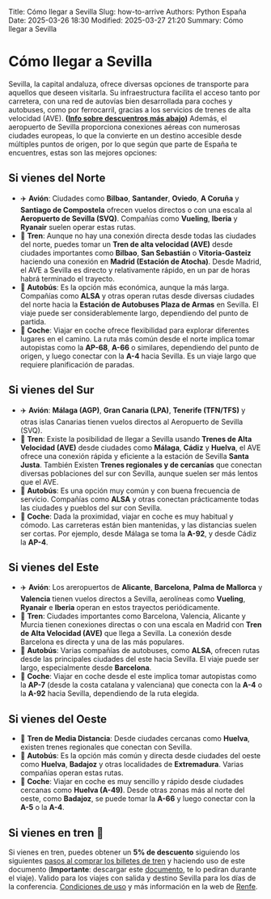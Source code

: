 Title: Cómo llegar a Sevilla
Slug: how-to-arrive
Authors: Python España
Date: 2025-03-26 18:30
Modified: 2025-03-27 21:20
Summary: Cómo llegar a Sevilla


# Cómo llegar a Sevilla
 Sevilla, la capital andaluza, ofrece diversas opciones de transporte para aquellos que deseen visitarla. Su infraestructura facilita el acceso tanto por carretera, con una red de autovías bien desarrollada para coches y autobuses, como por ferrocarril, gracias a los servicios de trenes de alta velocidad (AVE). **([Info sobre descuentros más abajo](#descuentotren))** Además, el aeropuerto de Sevilla proporciona conexiones aéreas con numerosas ciudades europeas, lo que la convierte en un destino accesible desde múltiples puntos de origen, por lo que según que parte de España te encuentres, estas son las mejores opciones:

## **Si vienes del Norte**
- ✈️ **Avión**: Ciudades como **Bilbao**, **Santander**, **Oviedo**, **A Coruña** y **Santiago de Compostela** ofrecen vuelos directos o con una escala al **Aeropuerto de Sevilla (SVQ)**. Compañías como **Vueling**, **Iberia** y **Ryanair** suelen operar estas rutas.
- 🚆  **Tren**: Aunque no hay una conexión directa desde todas las ciudades del norte, puedes tomar un **Tren de alta velocidad (AVE)** desde ciudades importantes como **Bilbao**, **San Sebastián** o **Vitoria-Gasteiz** haciendo una conexión en **Madrid (Estación de Atocha)**. Desde Madrid, el AVE a Sevilla es directo y relativamente rápido, en un par de horas habrá terminado el trayecto.
- 🚌 **Autobús**: Es la opción más económica, aunque la más larga. Compañías como **ALSA** y otras operan rutas desde diversas ciudades del norte hacia la **Estación de Autobuses Plaza de Armas** en Sevilla. El viaje puede ser considerablemente largo, dependiendo del punto de partida.
- 🚗 **Coche**: Viajar en coche ofrece flexibilidad para explorar diferentes lugares en el camino. La ruta más común desde el norte implica tomar autopistas como la **AP-68**, **A-66** o similares, dependiendo del punto de origen, y luego conectar con la **A-4** hacia Sevilla. Es un viaje largo que requiere planificación de paradas.

## **Si vienes del Sur**
- ✈️ **Avión**: **Málaga (AGP)**, **Gran Canaria (LPA)**, **Tenerife (TFN/TFS)** y otras islas Canarias tienen vuelos directos al Aeropuerto de Sevilla (SVQ).
- 🚆  **Tren**: Existe la posibilidad de llegar a Sevilla usando **Trenes de Alta Velocidad (AVE)** desde ciudades como **Málaga**, **Cádiz** y **Huelva**, el AVE ofrece una conexión rápida y eficiente a la estación de Sevilla **Santa Justa**. También Existen **Trenes regionales y de cercanías** que conectan diversas poblaciones del sur con Sevilla, aunque suelen ser más lentos que el AVE.
- 🚌 **Autobús**: Es una opción muy común y con buena frecuencia de servicio. Compañías como **ALSA** y otras conectan prácticamente todas las ciudades y pueblos del sur con Sevilla.
- 🚗 **Coche**: Dada la proximidad, viajar en coche es muy habitual y cómodo. Las carreteras están bien mantenidas, y las distancias suelen ser cortas. Por ejemplo, desde Málaga se toma la **A-92**, y desde Cádiz la **AP-4**.

## **Si vienes del Este**
- ✈️ **Avión**: Los areropuertos de **Alicante**, **Barcelona**, **Palma de Mallorca** y **Valencia** tienen vuelos directos a Sevilla, aerolíneas como **Vueling**, **Ryanair** e **Iberia** operan en estos trayectos periódicamente.
- 🚆  **Tren**: Ciudades importantes como Barcelona, Valencia, Alicante y Murcia tienen conexiones directas o con una escala en Madrid con **Tren de Alta Velocidad (AVE)**  que llega a Sevilla. La conexión desde Barcelona es directa y una de las más populares.
- 🚌 **Autobús**: Varias compañías de autobuses, como **ALSA**, ofrecen rutas desde las principales ciudades del este hacia Sevilla. El viaje puede ser largo, especialmente desde **Barcelona**.
- 🚗 **Coche**: Viajar en coche desde el este implica tomar autopistas como la **AP-7** (desde la costa catalana y valenciana) que conecta con la **A-4** o la **A-92** hacia Sevilla, dependiendo de la ruta elegida.

## **Si vienes del Oeste**
- 🚆  **Tren de Media Distancia**: Desde ciudades cercanas como **Huelva**, existen trenes regionales que conectan con Sevilla.
- 🚌 **Autobús**: Es la opción más común y directa desde ciudades del oeste como **Huelva**, **Badajoz** y otras localidades de **Extremadura**. Varias compañías operan estas rutas.
- 🚗 **Coche**: Viajar en coche es muy sencillo y rápido desde ciudades cercanas como **Huelva (A-49)**. Desde otras zonas más al norte del oeste, como **Badajoz**, se puede tomar la **A-66** y luego conectar con la **A-5** o la **A-4**.

<a name="descuentotren"></a>
## **Si vienes en tren  🚆**
Si vienes en tren, puedes obtener un **5% de descuento** siguiendo los siguientes [pasos al comprar los billetes de tren](https://www.renfe.com/es/es/viajar/prepara-tu-viaje/descuentos/congresos-y-eventos/tutorial.html) y haciendo uso de este documento (**Importante**: descargar este [documento]("../theme/files/renfe-descuento-pycones.pdf"), te lo pediran durante el viaje). Valido para los viajes con salida y destino Sevilla para los días de la conferencia. [Condiciones de uso](https://www.renfe.com/es/es/viajar/prepara-tu-viaje/descuentos/congresos-y-eventos) y más información en la web de [Renfe](https://www.renfe.com/es/es).